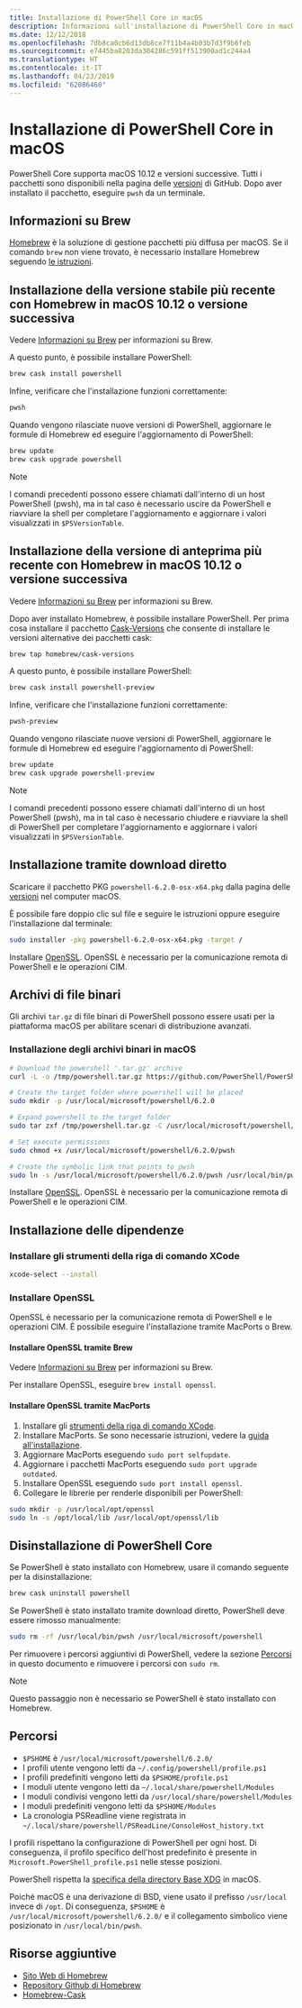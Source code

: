 ```yaml
---
title: Installazione di PowerShell Core in macOS
description: Informazioni sull'installazione di PowerShell Core in macOS
ms.date: 12/12/2018
ms.openlocfilehash: 7db8ca0cb6d13db8ce7f11b4a4b03b7d3f9b6feb
ms.sourcegitcommit: e7445ba8203da304286c591ff513900ad1c244a4
ms.translationtype: HT
ms.contentlocale: it-IT
ms.lasthandoff: 04/23/2019
ms.locfileid: "62086460"
---
```

# <a name="installing-powershell-core-on-macos"></a>Installazione di PowerShell Core in macOS

PowerShell Core supporta macOS 10.12 e versioni successive.
Tutti i pacchetti sono disponibili nella pagina delle [versioni][] di GitHub.
Dopo aver installato il pacchetto, eseguire `pwsh` da un terminale.

## <a name="about-brew"></a>Informazioni su Brew

[Homebrew][brew] è la soluzione di gestione pacchetti più diffusa per macOS.
Se il comando `brew` non viene trovato, è necessario installare Homebrew seguendo [le istruzioni][brew].

## <a name="installation-of-latest-stable-release-via-homebrew-on-macos-1012-or-higher"></a>Installazione della versione stabile più recente con Homebrew in macOS 10.12 o versione successiva

Vedere [Informazioni su Brew](#about-brew) per informazioni su Brew.

A questo punto, è possibile installare PowerShell:

```sh
brew cask install powershell
```

Infine, verificare che l'installazione funzioni correttamente:

```sh
pwsh
```

Quando vengono rilasciate nuove versioni di PowerShell, aggiornare le formule di Homebrew ed eseguire l'aggiornamento di PowerShell:

```sh
brew update
brew cask upgrade powershell
```

> [!NOTE]
> I comandi precedenti possono essere chiamati dall'interno di un host PowerShell (pwsh), ma in tal caso è necessario uscire da PowerShell e riavviare la shell per completare l'aggiornamento e aggiornare i valori visualizzati in `$PSVersionTable`.

[brew]: http://brew.sh/

## <a name="installation-of-latest-preview-release-via-homebrew-on-macos-1012-or-higher"></a>Installazione della versione di anteprima più recente con Homebrew in macOS 10.12 o versione successiva

Vedere [Informazioni su Brew](#about-brew) per informazioni su Brew.

Dopo aver installato Homebrew, è possibile installare PowerShell.
Per prima cosa installare il pacchetto [Cask-Versions][cask-versions] che consente di installare le versioni alternative dei pacchetti cask:

```sh
brew tap homebrew/cask-versions
```

A questo punto, è possibile installare PowerShell:

```sh
brew cask install powershell-preview
```

Infine, verificare che l'installazione funzioni correttamente:

```sh
pwsh-preview
```

Quando vengono rilasciate nuove versioni di PowerShell, aggiornare le formule di Homebrew ed eseguire l'aggiornamento di PowerShell:

```sh
brew update
brew cask upgrade powershell-preview
```

> [!NOTE]
> I comandi precedenti possono essere chiamati dall'interno di un host PowerShell (pwsh), ma in tal caso è necessario chiudere e riavviare la shell di PowerShell per completare l'aggiornamento
> e aggiornare i valori visualizzati in `$PSVersionTable`.

## <a name="installation-via-direct-download"></a>Installazione tramite download diretto

Scaricare il pacchetto PKG `powershell-6.2.0-osx-x64.pkg`
dalla pagina delle [versioni][] nel computer macOS.

È possibile fare doppio clic sul file e seguire le istruzioni oppure eseguire l'installazione dal terminale:

```sh
sudo installer -pkg powershell-6.2.0-osx-x64.pkg -target /
```

Installare [OpenSSL](#install-openssl). OpenSSL è necessario per la comunicazione remota di PowerShell e le operazioni CIM.

## <a name="binary-archives"></a>Archivi di file binari

Gli archivi `tar.gz` di file binari di PowerShell possono essere usati per la piattaforma macOS per abilitare scenari di distribuzione avanzati.

### <a name="installing-binary-archives-on-macos"></a>Installazione degli archivi binari in macOS

```sh
# Download the powershell '.tar.gz' archive
curl -L -o /tmp/powershell.tar.gz https://github.com/PowerShell/PowerShell/releases/download/v6.2.0/powershell-6.2.0-osx-x64.tar.gz

# Create the target folder where powershell will be placed
sudo mkdir -p /usr/local/microsoft/powershell/6.2.0

# Expand powershell to the target folder
sudo tar zxf /tmp/powershell.tar.gz -C /usr/local/microsoft/powershell/6.2.0

# Set execute permissions
sudo chmod +x /usr/local/microsoft/powershell/6.2.0/pwsh

# Create the symbolic link that points to pwsh
sudo ln -s /usr/local/microsoft/powershell/6.2.0/pwsh /usr/local/bin/pwsh
```

Installare [OpenSSL](#install-openssl). OpenSSL è necessario per la comunicazione remota di PowerShell e le operazioni CIM.

## <a name="installing-dependencies"></a>Installazione delle dipendenze

### <a name="install-xcode-command-line-tools"></a>Installare gli strumenti della riga di comando XCode

```sh
xcode-select --install
```

### <a name="install-openssl"></a>Installare OpenSSL

OpenSSL è necessario per la comunicazione remota di PowerShell e le operazioni CIM. È possibile eseguire l'installazione tramite MacPorts o Brew.

#### <a name="install-openssl-via-brew"></a>Installare OpenSSL tramite Brew

Vedere [Informazioni su Brew](#about-brew) per informazioni su Brew.

Per installare OpenSSL, eseguire `brew install openssl`.

#### <a name="install-openssl-via-macports"></a>Installare OpenSSL tramite MacPorts

1. Installare gli [strumenti della riga di comando XCode](#install-xcode-command-line-tools).
1. Installare MacPorts.
   Se sono necessarie istruzioni, vedere la [guida all'installazione](https://guide.macports.org/chunked/installing.macports.html).
1. Aggiornare MacPorts eseguendo `sudo port selfupdate`.
1. Aggiornare i pacchetti MacPorts eseguendo `sudo port upgrade outdated`.
1. Installare OpenSSL eseguendo `sudo port install openssl`.
1. Collegare le librerie per renderle disponibili per PowerShell:

```sh
sudo mkdir -p /usr/local/opt/openssl
sudo ln -s /opt/local/lib /usr/local/opt/openssl/lib
```

## <a name="uninstalling-powershell-core"></a>Disinstallazione di PowerShell Core

Se PowerShell è stato installato con Homebrew, usare il comando seguente per la disinstallazione:

```sh
brew cask uninstall powershell
```

Se PowerShell è stato installato tramite download diretto, PowerShell deve essere rimosso manualmente:

```sh
sudo rm -rf /usr/local/bin/pwsh /usr/local/microsoft/powershell
```

Per rimuovere i percorsi aggiuntivi di PowerShell, vedere la sezione [Percorsi](#paths) in questo documento e rimuovere i percorsi con `sudo rm`.

> [!NOTE]
> Questo passaggio non è necessario se PowerShell è stato installato con Homebrew.

## <a name="paths"></a>Percorsi

* `$PSHOME` è `/usr/local/microsoft/powershell/6.2.0/`
* I profili utente vengono letti da `~/.config/powershell/profile.ps1`
* I profili predefiniti vengono letti da `$PSHOME/profile.ps1`
* I moduli utente vengono letti da `~/.local/share/powershell/Modules`
* I moduli condivisi vengono letti da `/usr/local/share/powershell/Modules`
* I moduli predefiniti vengono letti da `$PSHOME/Modules`
* La cronologia PSReadline viene registrata in `~/.local/share/powershell/PSReadLine/ConsoleHost_history.txt`

I profili rispettano la configurazione di PowerShell per ogni host.
Di conseguenza, il profilo specifico dell'host predefinito è presente in `Microsoft.PowerShell_profile.ps1` nelle stesse posizioni.

PowerShell rispetta la [specifica della directory Base XDG][xdg-bds] in macOS.

Poiché macOS è una derivazione di BSD, viene usato il prefisso `/usr/local` invece di `/opt`.
Di conseguenza, `$PSHOME` è `/usr/local/microsoft/powershell/6.2.0/` e il collegamento simbolico viene posizionato in `/usr/local/bin/pwsh`.

## <a name="additional-resources"></a>Risorse aggiuntive

* [Sito Web di Homebrew][brew]
* [Repository Github di Homebrew][GitHub]
* [Homebrew-Cask][cask]

[brew]: http://brew.sh/
[Cask]: https://github.com/Homebrew/homebrew-cask
[cask-versions]: https://github.com/Homebrew/homebrew-cask-versions
[GitHub]: https://github.com/Homebrew
[versioni]: https://github.com/PowerShell/PowerShell/releases/latest
[xdg-bds]: https://specifications.freedesktop.org/basedir-spec/basedir-spec-latest.html
